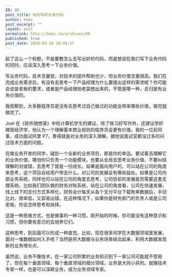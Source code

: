 ```yaml
---
ID: 88
post_title: 如何写好业务代码
author: hemi
post_excerpt: ""
layout: post
permalink: http://hemi.im/archives/88
published: true
post_date: 2019-03-28 10:49:17
---
```

<!-- wp:paragraph -->
<p>起了这么一个标题，不是要教怎么去写出好的代码，而是想说在我们写下业务代码的同时，应该深入思考一下业务价值。</p>
<!-- /wp:paragraph -->

<!-- wp:paragraph -->
<p>写业务代码，技术含量低，对技术的提升帮助也少，但业务价值含量很高。我们在完成业务需求后，有没有去思考一下产品经理为什么要提出这样的需求呢？你可能会说是老板的要求，或者是产品经理拍老袋想出来的，不管是哪一种，总归是有业务价值的。</p>
<!-- /wp:paragraph -->

<!-- wp:paragraph -->
<p>我观察到，大多数程序员是没有去思考过自己做过的功能会带来哪些价值，做完就做完了。</p>
<!-- /wp:paragraph -->

<!-- wp:paragraph -->
<p>Joel 在《软件随想录》中给计算机学生的建议，除了练习好写作外，还建议学好微观经济学，他认为一个理解基本商业规则的程序员会更有价值。我的一位前同事，成功面试阿里 P7，靠得就是对业务的深入理解。据他说面试官都没过多的问过技术方面的问题。</p>
<!-- /wp:paragraph -->

<!-- wp:paragraph -->
<p>在做业务开发的同学，碰到一个全新的业务项目，那是你的幸运。要试着去理解它的业务价值，哪怕你只负责一个功能模块，也要从全局去思考业务价值，不要纠结理解的对或错，去思考了就是一份成长。如果是面向用户的，可以站在公司的角度来思考，这个项目会给用户带去什么，对公司的发展会有哪些益处。如果是公司内部业务系统，同样也可以站在公司的角度去思考，公司目前的发展是否需要这套支撑系统。比如我们团队做的财务对账系统，站在公司的角度看，公司在快速发展，线上线下的支付方式多样化，财务会计每天从各个支付平台下载账单数据后，手动比对。效率低，又容易出错。在这种情况下，如果你是财务部门的负责人或是公司老板，你会怎样思考和抉择。</p>
<!-- /wp:paragraph -->

<!-- wp:paragraph -->
<p>这是一种思维方式，也是做事的一种习惯。刚开始的时候，你可能没有这种意识和习惯，但你要有意识的去培养它们。</p>
<!-- /wp:paragraph -->

<!-- wp:paragraph -->
<p>这种思考，到后面可以形成一种直觉。比如，现在很多同学在大数据领域里发展，面对一堆数据如何入手呢？当然是将大数据与业务场景结合起来，利用大数据发现新的业务增长点。</p>
<!-- /wp:paragraph -->

<!-- wp:paragraph -->
<p>虽然说，业务不像技术，在一家公司积累的业务知识到下一家公司可能就不受用了。但在每个垂直领域、每个垂直领域的细分领域，业务是大同小异的。就像技术专家一样，也是可以深耕业务，成为业务领域专家。</p>
<!-- /wp:paragraph -->